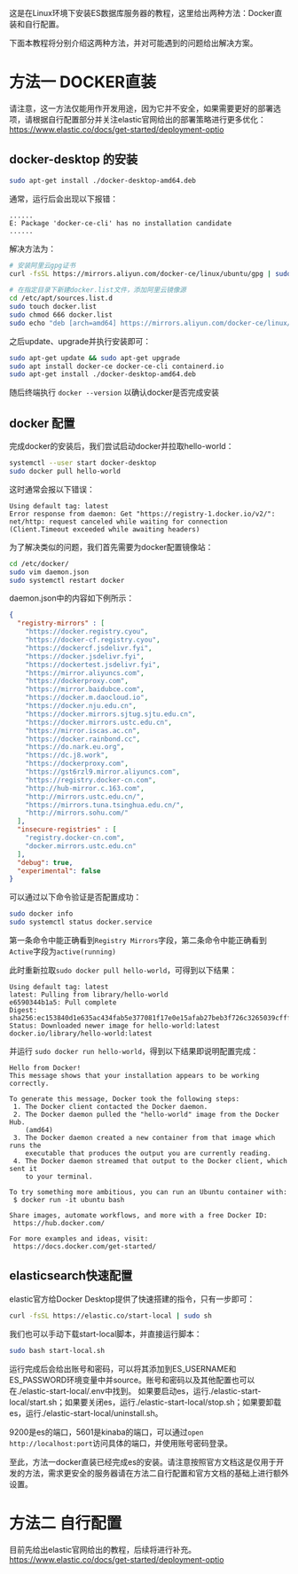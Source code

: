 这是在Linux环境下安装ES数据库服务器的教程，这里给出两种方法：Docker直装和自行配置。

下面本教程将分别介绍这两种方法，并对可能遇到的问题给出解决方案。

# 方法一 DOCKER直装
请注意，这一方法仅能用作开发用途，因为它并不安全，如果需要更好的部署选项，请根据自行配置部分并关注elastic官网给出的部署策略进行更多优化：https://www.elastic.co/docs/get-started/deployment-optio
## docker-desktop 的安装
```bash
sudo apt-get install ./docker-desktop-amd64.deb
```

通常，运行后会出现以下报错：
```
......
E: Package 'docker-ce-cli' has no installation candidate
......
```

解决方法为：
```bash
# 安装阿里云gpg证书
curl -fsSL https://mirrors.aliyun.com/docker-ce/linux/ubuntu/gpg | sudo apt-key add 
 
# 在指定目录下新建docker.list文件，添加阿里云镜像源
cd /etc/apt/sources.list.d        
sudo touch docker.list            
sudo chmod 666 docker.list
sudo echo "deb [arch=amd64] https://mirrors.aliyun.com/docker-ce/linux/ubuntu $(lsb_release -cs) stable" > docker.list
```

之后update、upgrade并执行安装即可：
```bash
sudo apt-get update && sudo apt-get upgrade
sudo apt install docker-ce docker-ce-cli containerd.io
sudo apt-get install ./docker-desktop-amd64.deb
```
随后终端执行 `docker --version` 以确认docker是否完成安装

## docker 配置
完成docker的安装后，我们尝试启动docker并拉取hello-world：
```bash
systemctl --user start docker-desktop
sudo docker pull hello-world
```
这时通常会报以下错误：
```
Using default tag: latest
Error response from daemon: Get "https://registry-1.docker.io/v2/": net/http: request canceled while waiting for connection (Client.Timeout exceeded while awaiting headers)
```

为了解决类似的问题，我们首先需要为docker配置镜像站：
```bash
cd /etc/docker/
sudo vim daemon.json
sudo systemctl restart docker
```
daemon.json中的内容如下例所示：
```json
{
  "registry-mirrors" : [
    "https://docker.registry.cyou",
    "https://docker-cf.registry.cyou",
    "https://dockercf.jsdelivr.fyi",
    "https://docker.jsdelivr.fyi",
    "https://dockertest.jsdelivr.fyi",
    "https://mirror.aliyuncs.com",
    "https://dockerproxy.com",
    "https://mirror.baidubce.com",
    "https://docker.m.daocloud.io",
    "https://docker.nju.edu.cn",
    "https://docker.mirrors.sjtug.sjtu.edu.cn",
    "https://docker.mirrors.ustc.edu.cn",
    "https://mirror.iscas.ac.cn",
    "https://docker.rainbond.cc",
    "https://do.nark.eu.org",
    "https://dc.j8.work",
    "https://dockerproxy.com",
    "https://gst6rzl9.mirror.aliyuncs.com",
    "https://registry.docker-cn.com",
    "http://hub-mirror.c.163.com",
    "http://mirrors.ustc.edu.cn/",
    "https://mirrors.tuna.tsinghua.edu.cn/",
    "http://mirrors.sohu.com/"
  ],
  "insecure-registries" : [
    "registry.docker-cn.com",
    "docker.mirrors.ustc.edu.cn"
  ],
  "debug": true,
  "experimental": false
}
```
可以通过以下命令验证是否配置成功：
```bash
sudo docker info
sudo systemctl status docker.service
```
第一条命令中能正确看到`Registry Mirrors`字段，第二条命令中能正确看到`Active`字段为`active(running)`

此时重新拉取`sudo docker pull hello-world`，可得到以下结果：
```
Using default tag: latest
latest: Pulling from library/hello-world
e6590344b1a5: Pull complete 
Digest: sha256:ec153840d1e635ac434fab5e377081f17e0e15afab27beb3f726c3265039cfff
Status: Downloaded newer image for hello-world:latest
docker.io/library/hello-world:latest
```
并运行 `sudo docker run hello-world`，得到以下结果即说明配置完成：
```
Hello from Docker!
This message shows that your installation appears to be working correctly.

To generate this message, Docker took the following steps:
 1. The Docker client contacted the Docker daemon.
 2. The Docker daemon pulled the "hello-world" image from the Docker Hub.
    (amd64)
 3. The Docker daemon created a new container from that image which runs the
    executable that produces the output you are currently reading.
 4. The Docker daemon streamed that output to the Docker client, which sent it
    to your terminal.

To try something more ambitious, you can run an Ubuntu container with:
 $ docker run -it ubuntu bash

Share images, automate workflows, and more with a free Docker ID:
 https://hub.docker.com/

For more examples and ideas, visit:
 https://docs.docker.com/get-started/
```

## elasticsearch快速配置
elastic官方给Docker Desktop提供了快速搭建的指令，只有一步即可：
```bash
curl -fsSL https://elastic.co/start-local | sudo sh
```
我们也可以手动下载start-local脚本，并直接运行脚本：
```bash
sudo bash start-local.sh
```

运行完成后会给出账号和密码，可以将其添加到ES_USERNAME和ES_PASSWORD环境变量中并source。账号和密码以及其他配置也可以在./elastic-start-local/.env中找到。
如果要启动es，运行./elastic-start-local/start.sh；如果要关闭es，运行./elastic-start-local/stop.sh；如果要卸载es，运行./elastic-start-local/uninstall.sh。

9200是es的端口，5601是kinaba的端口，可以通过`open http://localhost:port`访问具体的端口，并使用账号密码登录。

至此，方法一docker直装已经完成es的安装。请注意按照官方文档这是仅用于开发的方法，需求更安全的服务器请在方法二自行配置和官方文档的基础上进行额外设置。

# 方法二 自行配置
目前先给出elastic官网给出的教程，后续将进行补充。
https://www.elastic.co/docs/get-started/deployment-optio